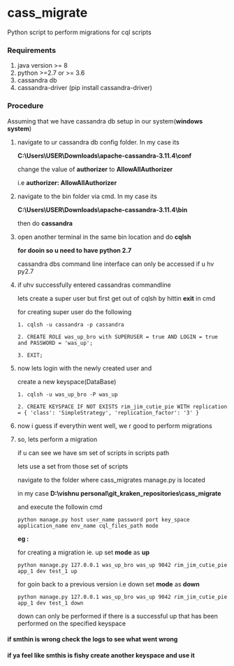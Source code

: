 # cass_migrate

Python script to perform migrations for cql scripts

### Requirements

1. java version >= 8
2. python >=2.7 or >= 3.6
3. cassandra db 
4. cassandra-driver (pip install cassandra-driver)

### Procedure

Assuming that we have cassandra db setup in our system(**windows system**)

1. navigate to ur cassandra db config folder. In my case its 
   
   **C:\Users\USER\Downloads\apache-cassandra-3.11.4\conf**
   
   change the value of **authorizer** to **AllowAllAuthorizer**
   
   i.e **authorizer: AllowAllAuthorizer**

2. navigate to the bin folder via cmd. In my case its 
   
   **C:\Users\USER\Downloads\apache-cassandra-3.11.4\bin**
   
   then do **cassandra**

3. open another terminal in the same bin location and do **cqlsh**
   
   **for dooin so u need to have python 2.7**
   
   cassandra dbs command line interface can only be accessed if u hv py2.7

4. if uhv successfully entered cassandras commandline
   
   lets create a super user but first get out of cqlsh by hittin **exit** in cmd
   
   for creating super user do the following
 
    ```
    1. cqlsh -u cassandra -p cassandra
    
    2. CREATE ROLE was_up_bro with SUPERUSER = true AND LOGIN = true and PASSWORD = 'was_up';
       
    3. EXIT;
   ```

5. now lets login with the newly created user and 
   
   create a new keyspace(DataBase)
   
   ```
   1. cqlsh -u was_up_bro -P was_up
   
   2. CREATE KEYSPACE IF NOT EXISTS rim_jim_cutie_pie WITH replication = { 'class': 'SimpleStrategy', 'replication_factor': '3' }
   ```
   
6. now i guess if everythin went well, we r good to perform migrations

7. so, lets perform a migration
   
   if u can see we have sm set of scripts in scripts path
   
   lets use a set from those set of scripts
   
   navigate to the folder where cass_migrates manage.py is located
   
   in my case **D:\vishnu personal\git_kraken_repositories\cass_migrate**
   
   and execute the followin cmd
   
   ```
   python manage.py host user_name password port key_space application_name env_name cql_files_path mode
   ```
   
   **eg :**
   
   for creating a migration ie. up set **mode** as **up**
   
   ```
   python manage.py 127.0.0.1 was_up_bro was_up 9042 rim_jim_cutie_pie app_1 dev test_1 up
   ```
   
   for goin back to a previous version i.e down set **mode** as **down**
   
   ```
   python manage.py 127.0.0.1 was_up_bro was_up 9042 rim_jim_cutie_pie app_1 dev test_1 down
   ```
   
   down can only be performed if there is a successful up that has been performed on the specified keyspace
   
#### **if smthin is wrong check the logs to see what went wrong**

#### **if ya feel like smthis is fishy create another keyspace and use it**